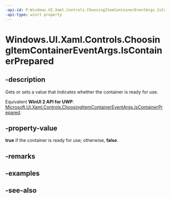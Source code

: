 ```yaml
---
-api-id: P:Windows.UI.Xaml.Controls.ChoosingItemContainerEventArgs.IsContainerPrepared
-api-type: winrt property
---
```


<!-- Property syntax
public bool IsContainerPrepared { get;  set; }
-->

# Windows.UI.Xaml.Controls.ChoosingItemContainerEventArgs.IsContainerPrepared

## -description
Gets or sets a value that indicates whether the container is ready for use.

Equivalent **WinUI 2 API for UWP**: [Microsoft.UI.Xaml.Controls.ChoosingItemContainerEventArgs.IsContainerPrepared](/windows/winui/api/microsoft.ui.xaml.controls.choosingitemcontainereventargs.iscontainerprepared).

## -property-value
**true** if the container is ready for use; otherwise, **false**.

## -remarks

## -examples

## -see-also
